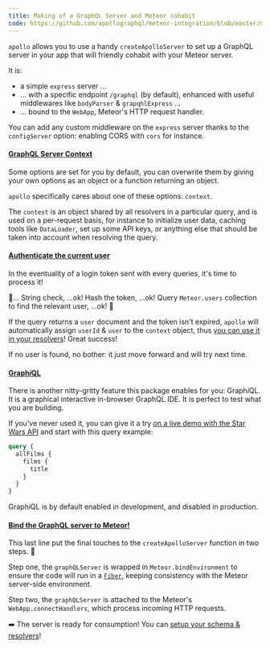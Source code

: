 ```yaml
---
title: Making of a GraphQL Server and Meteor cohabit
code: https://github.com/apollographql/meteor-integration/blob/master/main-server.js#L38-49
---
```


`apollo` allows you to use a handy `createApolloServer` to set up a GraphQL server in your app that will friendly cohabit with your Meteor server.

It is:
* a simple `express` server ...
* ... with a specific endpoint `/graphql` (by default), enhanced with useful middlewares like `bodyParser` & `grapqhlExpress` ...
* ... bound to the `WebApp`, Meteor's HTTP request handler.

You can add any custom middleware on the `express` server thanks to the `configServer` option: enabling CORS with `cors` for instance.

<a href="https://github.com/apollographql/meteor-integration/blob/master/main-server.js#L53-L65"><h4>GraphQL Server Context</h4></a>

Some options are set for you by default, you can overwrite them by giving your own options as an object or a function returning an object.

`apollo` specifically cares about one of these options: `context`. 

The `context` is an object shared by all resolvers in a particular query, and is used on a per-request basis, for instance to initialize user data, caching tools like `DataLoader`, set up some API keys, or anything else that should be taken into account when resolving the query.

<a href="https://github.com/apollographql/meteor-integration/blob/master/main-server.js#L67-L88"><h4>Authenticate the current user</h4></a>

In the eventuality of a login token sent with every queries, it's time to process it!

🤖... String check, ...ok! Hash the token, ...ok! Query `Meteor.users` collection to find the relevant user, ...ok! 🎉 

If the query returns a `user` document and the token isn't expired, `apollo` will automatically assign `userId` & `user` to the `context` object, thus [you can use it in your resolvers](https://github.com/apollographql/meteor-starter-kit/blob/master/imports/api/schema.js#L29-L31)! Great success!

If no user is found, no bother: it just move forward and will try next time.

<a href="https://github.com/apollographql/meteor-integration/blob/master/main-server.js#L93-L96"><h4>Graph<em>i</em>QL</h4></a>

There is another nitty-gritty feature this package enables for you: Graph<em>i</em>QL. It is a graphical interactive in-browser GraphQL IDE. It is perfect to test what you are building. 

If you've never used it, you can give it a try [on a live demo with the Star Wars API](http://graphql.org/swapi-graphql/) and start with this query example: 
```graphql
query {
  allFilms {
    films {
      title
    }
  }
}
```

Graph<em>i</em>QL is by default enabled in development, and disabled in production.  

<a href="https://github.com/apollographql/meteor-integration/blob/master/main-server.js#L98-L99"><h4>Bind the GraphQL server to Meteor!</h4></a>

This last line put the final touches to the `createApolloServer` function in two steps. 💅

Step one, the `graphQLServer` is wrapped in `Meteor.bindEnvironment` to ensure the code will run in a [`Fiber`](https://github.com/laverdet/node-fibers), keeping consistency with the Meteor server-side environment.

Step two, the `graphQLServer` is attached to the Meteor's `WebApp.connectHandlers`, which process incoming HTTP requests.

➡️ The server is ready for consumption! You can [setup your schema & resolvers](http://dev.apollodata.com/core/meteor.html#Server)!
